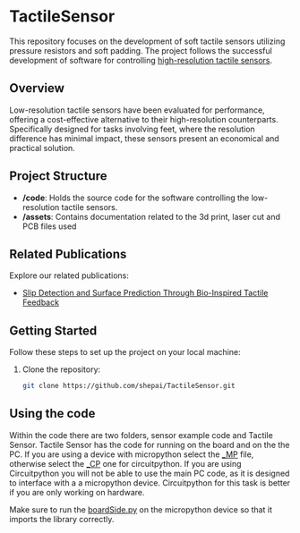 # TactileSensor

This repository focuses on the development of soft tactile sensors utilizing pressure resistors and soft padding. The project follows the successful development of software for controlling [high-resolution tactile sensors](https://github.com/shepai/RoboSkin).

## Overview

Low-resolution tactile sensors have been evaluated for performance, offering a cost-effective alternative to their high-resolution counterparts. Specifically designed for tasks involving feet, where the resolution difference has minimal impact, these sensors present an economical and practical solution.

## Project Structure

- **/code**: Holds the source code for the software controlling the low-resolution tactile sensors.
- **/assets**: Contains documentation related to the 3d print, laser cut and PCB files used

## Related Publications

Explore our related publications:

- [Slip Detection and Surface Prediction Through Bio-Inspired Tactile Feedback](https://arxiv.org/abs/2310.08192)

## Getting Started

Follow these steps to set up the project on your local machine:

1. Clone the repository:
   ```bash
   git clone https://github.com/shepai/TactileSensor.git

## Using the code

Within the code there are two folders, sensor example code and Tactile Sensor. Tactile Sensor has the code for running on the board and on the the PC. If you are using a device with micropython select the <a href="https://github.com/shepai/TactileSensor/Code/TactileSensor/Board side/Tactile_MP.py">_MP</a> file, otherwise select the <a href="https://github.com/shepai/TactileSensor/Code/TactileSensor/Board side/Tactile_CP.py">_CP</a> one for circuitpython. If you are using Circuitpython you will not be able to use the main PC code, as it is designed to interface with a a micropython device. Circuitpython for this task is better if you are only working on hardware. 

Make sure to run the <a href="https://github.com/shepai/TactileSensor/Code/TactileSensor/Board side/boardSide.py">boardSide.py</a> on the micropython device so that it imports the library correctly.